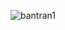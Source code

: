 ![bantran1](https://user-images.githubusercontent.com/78194120/144708283-45b7af0e-0812-4c47-b84f-5611e4d89399.gif)
